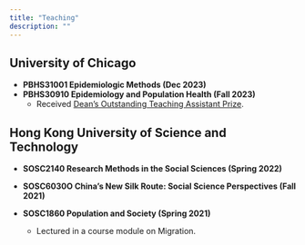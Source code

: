 ```yaml
---
title: "Teaching"
description: ""
---
```


## University of Chicago

* **PBHS31001 Epidemiologic Methods (Dec 2023)** <br>
* **PBHS30910 Epidemiology and Population Health (Fall 2023)** <br>
    - Received [Dean’s Outstanding Teaching Assistant Prize](https://uchicago.box.com/s/t81xa9c94vu29vdx89i3x79fatvvq2w8).

## Hong Kong University of Science and Technology

* **SOSC2140 Research Methods in the Social Sciences (Spring 2022)** <br>
    
* **SOSC6030O China’s New Silk Route: Social Science Perspectives (Fall 2021)** <br>

* **SOSC1860 Population and Society (Spring 2021)** <br>
    - Lectured in a course module on Migration.
    
<!--
    • Analysed the association between cigarette smoking and the overall survival of multiple myeloma (a type of getriatric cancer) patients, resulting in a manuscript titled “<i>Pre-diagnostic Cigarette Smoking and Overall Survival in Newly Diagnosed Multiple Myeloma Patients</i>”. <br>
#    • Conducted an exploratory spatial analysis of county-level multiple myeloma incidence rates across the U.S. to generate etiologic hypotheses, resulting in a manuscript titled “<i>Geospatial Analysis of Population-based Multiple Myeloma (MM) Incidence in the United States</i>”. <br>
#    • Collaborated with a colleague to analyse the association between overall survival in multiple myeloma patients, 5hmC signatures in cell-free DNA, and chromosomal abnormalities, resulting in two conference abstracts “<i>Population-specific 5-hydroxymethylcytosine Signatures in Circulating Cell-free DNA and Overall Survival Among Blacks and Whites with Multiple Myeloma</i>” and “<i>Population Differences in the Associations Between Chromosomal Abnormalities and Overall Survival Among Blacks and Whites with Multiple Myeloma</i>”. <br>
#    • Designed a follow-up survey using validated instruments to assess quality of life, depression, anxiety, social support, financial burden, intention to seek complementary and alternative medicine, spirituality, and religiosity in a cohort of multiple myeloma patients. <br>
